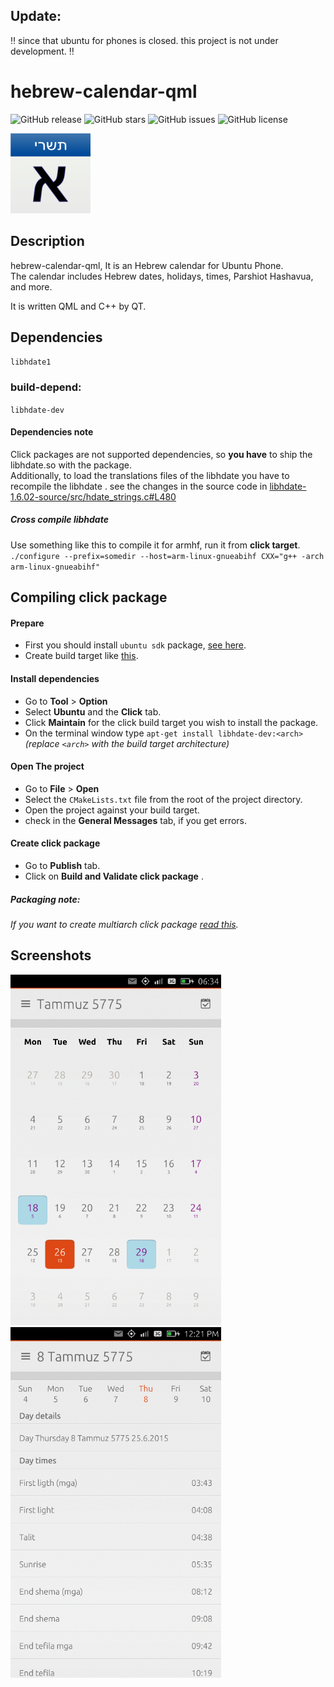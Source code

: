 ## Update:  
:bangbang: since that ubuntu for phones is closed. this project is not under development. :bangbang:
# hebrew-calendar-qml 
![GitHub release](https://img.shields.io/github/tag/avi-software/hebrew-calendar-qml.svg?style=flat-square)
![GitHub stars](https://img.shields.io/github/stars/avi-software/hebrew-calendar-qml.svg?style=flat-square)
![GitHub issues](https://img.shields.io/github/issues/avi-software/hebrew-calendar-qml.svg?style=flat-square)
![GitHub license](https://img.shields.io/github/license/avi-software/hebrew-calendar-qml.svg?style=flat-square)

<img src ='https://github.com/avi-software/files/blob/master/drawing2.png?raw=true' height="128" width="128"><icon>  

## Description
hebrew-calendar-qml, It is an Hebrew calendar for Ubuntu Phone.  
The calendar includes Hebrew dates, holidays, times, Parshiot Hashavua, and more.

It is written QML and C++ by QT.

## Dependencies
`libhdate1`
### build-depend:  
`libhdate-dev`  

#### Dependencies note  
  Click packages are not supported  dependencies, so **you have** to ship the libhdate.so with the package.  
	Additionally, to load the translations files of the libhdate you have to recompile the libhdate . see the changes in the source code in [libhdate-1.6.02-source/src/hdate_strings.c#L480](libhdate-1.6.02-source/src/hdate_strings.c#L480)
##### Cross compile libhdate
Use something like this to compile it for armhf, run it from **click target**.  
`./configure --prefix=somedir --host=arm-linux-gnueabihf CXX="g++ -arch arm-linux-gnueabihf"`

## Compiling click package  
#### Prepare
* First you should install `ubuntu sdk` package, [see here](https://developer.ubuntu.com/en/start/ubuntu-sdk/installing-the-sdk/).
* Create build target like [this](https://developer.ubuntu.com/en/apps/sdk/tutorials/click-targets-and-device-kits/).  

#### Install dependencies
* Go to __Tool__ > __Option__
* Select __Ubuntu__ and the __Click__ tab.
* Click __Maintain__ for the click build target you wish to install the package.
* On the terminal window type `apt-get install libhdate-dev:<arch>`  
*(replace `<arch>` with the build target architecture)*

#### Open The project
* Go to __File__ > __Open__
* Select the `CMakeLists.txt` file from the root of the project directory.
* Open the project against your build target.
* check in the __General Messages__ tab, if you get errors.

#### Create click package
* Go to __Publish__ tab.
* Click on __Build and Validate click package__ .

##### *Packaging note:*
*If you want to create multiarch click package [read this](http://www.theorangenotebook.com/2014/12/creating-mutli-arch-click-packages.html).*
## Screenshots
![screen shot](https://github.com/avi-software/files/blob/master/calendar1.png?raw=true)
![screen shot1](https://github.com/avi-software/files/blob/master/calendar2.png?raw=true)
